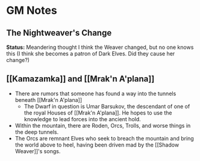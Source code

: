 # GM Notes
## The Nightweaver's Change
**Status:** Meandering thought
I think the Weaver changed, but no one knows this (I think she becomes a patron of Dark Elves.  Did they cause her change?)

## [[Kamazamka]] and [[Mrak'n A'plana]]
- There are rumors that someone has found a way into the tunnels beneath [[Mrak'n A'plana]]
	- The Dwarf in question is Umar Barsukov, the descendant of one of the royal Houses of [[Mrak'n A'plana]].  He hopes to use the knowledge to lead forces into the ancient hold.
- Within the mountain, there are Roden, Orcs, Trolls, and worse things in the deep tunnels.
- The Orcs are remnant Elves who seek to breach the mountain and bring the world above to heel, having been driven mad by the [[Shadow Weaver]]'s songs.